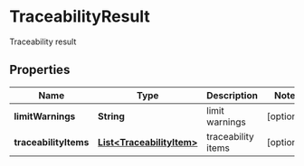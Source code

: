 

# TraceabilityResult

Traceability result

## Properties

| Name | Type | Description | Notes |
|------------ | ------------- | ------------- | -------------|
|**limitWarnings** | **String** | limit warnings |  [optional] |
|**traceabilityItems** | [**List&lt;TraceabilityItem&gt;**](TraceabilityItem.md) | traceability items |  [optional] |



